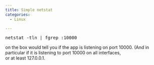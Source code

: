 ```yaml
---
title: Simple netstat
categories:
  - Linux

---
```

<pre>netstat -tln | fgrep :10000 </pre>

on the box would tell you if the app is listening on port 10000. (And in  
particular if it is listening to port 10000 on all interfaces,  
or at least 127.0.0.1.